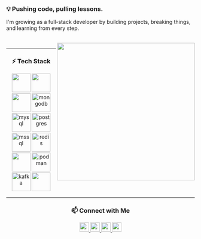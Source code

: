 <h3 align="left">💡 Pushing code, pulling lessons.</h3>
<p>I'm growing as a full-stack developer by building projects, breaking things, and learning from every step.</p>

<br clear="both">

<img align="right" height="368" src="https://i.pinimg.com/564x/8b/25/b3/8b25b38f02044382785daf392d583e07.jpg" />

---

<h3 align="center">⚡ Tech Stack</h3>

<div align="center">
  <!-- Core Frontend -->
  <img src="https://skillicons.dev/icons?i=js,ts,react,redux,angularjs" height="50" />
  <img src="https://skillicons.dev/icons?i=html,css,sass,tailwind,bootstrap,figma" height="50" />

  <!-- Core Backend -->
  <img src="https://skillicons.dev/icons?i=cs,dotnet,java,spring" height="50" />
  <img src="https://cdn.jsdelivr.net/gh/devicons/devicon/icons/mongodb/mongodb-original.svg" height="50" alt="mongodb" />
  <img src="https://cdn.jsdelivr.net/gh/devicons/devicon/icons/mysql/mysql-original.svg" height="50" alt="mysql" />
  <img src="https://cdn.jsdelivr.net/gh/devicons/devicon/icons/postgresql/postgresql-original.svg" height="50" alt="postgres" />
  <img src="https://cdn.jsdelivr.net/gh/devicons/devicon/icons/microsoftsqlserver/microsoftsqlserver-plain.svg" height="50" alt="mssql" />
  <img src="https://cdn.jsdelivr.net/gh/devicons/devicon/icons/redis/redis-original.svg" height="50" alt="redis" />

  <!-- DevOps & Tools -->
  <img src="https://skillicons.dev/icons?i=git,gulp,ps" height="50" />
  <img src="https://cdn.jsdelivr.net/gh/devicons/devicon/icons/podman/podman-original.svg" height="50" alt="podman" />
  <img src="https://cdn.jsdelivr.net/gh/devicons/devicon/icons/apachekafka/apachekafka-original.svg" height="50" alt="kafka" />
  <img src="https://skillicons.dev/icons?i=jquery" height="50" />
</div>

---


<div align="center">
  <h3 align="center">📫 Connect with Me</h3>
  <a href="https://www.linkedin.com/in/erenmacit/" target="_blank">
    <img src="https://img.shields.io/static/v1?message=LinkedIn&logo=linkedin&label=&color=0077B5&logoColor=white&labelColor=&style=flat" height="25" />
  </a>
  <a href="https://medium.com/@ernmctt" target="_blank">
    <img src="https://img.shields.io/static/v1?message=Medium&logo=medium&label=&color=12100E&logoColor=white&labelColor=&style=flat" height="25" />
  </a>
  <a href="https://www.hackerrank.com/profile/ernmctt" target="_blank">
    <img src="https://img.shields.io/static/v1?message=HackerRank&logo=hackerrank&label=&color=2EC866&logoColor=white&labelColor=&style=flat" height="25" />
  </a>
  <a href="mailto:ernmctt@gmail.com" target="_blank">
    <img src="https://img.shields.io/static/v1?message=Gmail&logo=gmail&label=&color=D14836&logoColor=white&labelColor=&style=flat" height="25" />
  </a>
</div>

